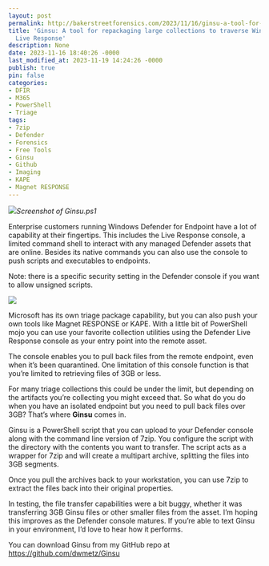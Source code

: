 ```yaml
---
layout: post
permalink: http://bakerstreetforensics.com/2023/11/16/ginsu-a-tool-for-repackaging-large-collections-to-traverse-windows-defender-live-response/
title: 'Ginsu: A tool for repackaging large collections to traverse Windows Defender
  Live Response'
description: None
date: 2023-11-16 18:40:26 -0000
last_modified_at: 2023-11-19 14:24:26 -0000
publish: true
pin: false
categories:
- DFIR
- M365
- PowerShell
- Triage
tags:
- 7zip
- Defender
- Forensics
- Free Tools
- Ginsu
- Github
- Imaging
- KAPE
- Magnet RESPONSE
---
```

![](https://bakerstreetforensics.com/wp-content/uploads/2023/11/img_9100-1.png?w=1024)_Screenshot of Ginsu.ps1_

Enterprise customers running Windows Defender for Endpoint have a lot of capability at their fingertips. This includes the Live Response console, a limited command shell to interact with any managed Defender assets that are online. Besides its native commands you can also use the console to push scripts and executables to endpoints. 

Note: there is a specific security setting in the Defender console if you want to allow unsigned scripts. 

![](https://bakerstreetforensics.com/wp-content/uploads/2023/11/img_9099-1.jpg?w=1024)

Microsoft has its own triage package capability, but you can also push your own tools like Magnet RESPONSE or KAPE. With a little bit of PowerShell mojo you can use your favorite collection utilities using the Defender Live Response console as your entry point into the remote asset. 

The console enables you to pull back files from the remote endpoint, even when it’s been quarantined. One limitation of this console function is that you’re limited to retrieving files of 3GB or less. 

For many triage collections this could be under the limit, but depending on the artifacts you’re collecting you might exceed that. So what do you do when you have an isolated endpoint but you need to pull back files over 3GB? That’s where **Ginsu** comes in. 

Ginsu is a PowerShell script that you can upload to your Defender console along with the command line version of 7zip. You configure the script with the directory with the contents you want to transfer. The script acts as a wrapper for 7zip and will create a multipart archive, splitting the files into 3GB segments. 

Once you pull the archives back to your workstation, you can use 7zip to extract the files back into their original properties. 

In testing, the file transfer capabilities were a bit buggy, whether it was transferring 3GB Ginsu files or other smaller files from the asset. I’m hoping this improves as the Defender console matures. If you’re able to text Ginsu in your environment, I’d love to hear how it performs. 

You can download Ginsu from my GitHub repo at <https://github.com/dwmetz/Ginsu>
